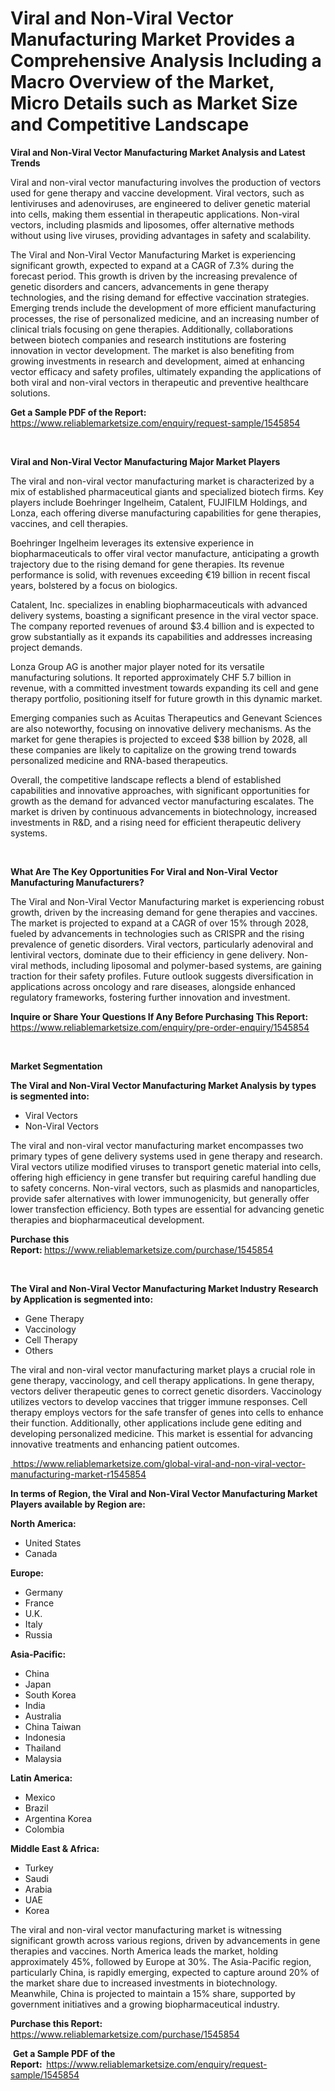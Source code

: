 <p><h1>Viral and Non-Viral Vector Manufacturing Market Provides a Comprehensive Analysis Including a Macro Overview of the Market, Micro Details such as Market Size and Competitive Landscape</h1></p><p><strong>Viral and Non-Viral Vector Manufacturing Market Analysis and Latest Trends</strong></p>
<p><p>Viral and non-viral vector manufacturing involves the production of vectors used for gene therapy and vaccine development. Viral vectors, such as lentiviruses and adenoviruses, are engineered to deliver genetic material into cells, making them essential in therapeutic applications. Non-viral vectors, including plasmids and liposomes, offer alternative methods without using live viruses, providing advantages in safety and scalability.</p><p>The Viral and Non-Viral Vector Manufacturing Market is experiencing significant growth, expected to expand at a CAGR of 7.3% during the forecast period. This growth is driven by the increasing prevalence of genetic disorders and cancers, advancements in gene therapy technologies, and the rising demand for effective vaccination strategies. Emerging trends include the development of more efficient manufacturing processes, the rise of personalized medicine, and an increasing number of clinical trials focusing on gene therapies. Additionally, collaborations between biotech companies and research institutions are fostering innovation in vector development. The market is also benefiting from growing investments in research and development, aimed at enhancing vector efficacy and safety profiles, ultimately expanding the applications of both viral and non-viral vectors in therapeutic and preventive healthcare solutions.</p></p>
<p><strong>Get a Sample PDF of the Report:&nbsp;</strong> <a href="https://www.reliablemarketsize.com/enquiry/request-sample/1545854?utm_campaign=3536&utm_medium=2&utm_source=Github&utm_content=ia&utm_term=13042025&utm_id=viral-and-non-viral-vector-manufacturing">https://www.reliablemarketsize.com/enquiry/request-sample/1545854</a></p>
<p>&nbsp;</p>
<p><strong>Viral and Non-Viral Vector Manufacturing Major Market Players</strong></p>
<p><p>The viral and non-viral vector manufacturing market is characterized by a mix of established pharmaceutical giants and specialized biotech firms. Key players include Boehringer Ingelheim, Catalent, FUJIFILM Holdings, and Lonza, each offering diverse manufacturing capabilities for gene therapies, vaccines, and cell therapies.</p><p>Boehringer Ingelheim leverages its extensive experience in biopharmaceuticals to offer viral vector manufacture, anticipating a growth trajectory due to the rising demand for gene therapies. Its revenue performance is solid, with revenues exceeding €19 billion in recent fiscal years, bolstered by a focus on biologics.</p><p>Catalent, Inc. specializes in enabling biopharmaceuticals with advanced delivery systems, boasting a significant presence in the viral vector space. The company reported revenues of around $3.4 billion and is expected to grow substantially as it expands its capabilities and addresses increasing project demands.</p><p>Lonza Group AG is another major player noted for its versatile manufacturing solutions. It reported approximately CHF 5.7 billion in revenue, with a committed investment towards expanding its cell and gene therapy portfolio, positioning itself for future growth in this dynamic market.</p><p>Emerging companies such as Acuitas Therapeutics and Genevant Sciences are also noteworthy, focusing on innovative delivery mechanisms. As the market for gene therapies is projected to exceed $38 billion by 2028, all these companies are likely to capitalize on the growing trend towards personalized medicine and RNA-based therapeutics.</p><p>Overall, the competitive landscape reflects a blend of established capabilities and innovative approaches, with significant opportunities for growth as the demand for advanced vector manufacturing escalates. The market is driven by continuous advancements in biotechnology, increased investments in R&D, and a rising need for efficient therapeutic delivery systems.</p></p>
<p>&nbsp;</p>
<p><strong>What Are The Key Opportunities For Viral and Non-Viral Vector Manufacturing Manufacturers?</strong></p>
<p><p>The Viral and Non-Viral Vector Manufacturing market is experiencing robust growth, driven by the increasing demand for gene therapies and vaccines. The market is projected to expand at a CAGR of over 15% through 2028, fueled by advancements in technologies such as CRISPR and the rising prevalence of genetic disorders. Viral vectors, particularly adenoviral and lentiviral vectors, dominate due to their efficiency in gene delivery. Non-viral methods, including liposomal and polymer-based systems, are gaining traction for their safety profiles. Future outlook suggests diversification in applications across oncology and rare diseases, alongside enhanced regulatory frameworks, fostering further innovation and investment.</p></p>
<p><strong>Inquire or Share Your Questions If Any Before Purchasing This Report:</strong> <a href="https://www.reliablemarketsize.com/enquiry/pre-order-enquiry/1545854?utm_campaign=3536&utm_medium=2&utm_source=Github&utm_content=ia&utm_term=13042025&utm_id=viral-and-non-viral-vector-manufacturing">https://www.reliablemarketsize.com/enquiry/pre-order-enquiry/1545854</a></p>
<p>&nbsp;</p>
<p><strong>Market Segmentation</strong></p>
<p><strong>The Viral and Non-Viral Vector Manufacturing Market Analysis by types is segmented into:</strong></p>
<p><ul><li>Viral Vectors</li><li>Non-Viral Vectors</li></ul></p>
<p><p>The viral and non-viral vector manufacturing market encompasses two primary types of gene delivery systems used in gene therapy and research. Viral vectors utilize modified viruses to transport genetic material into cells, offering high efficiency in gene transfer but requiring careful handling due to safety concerns. Non-viral vectors, such as plasmids and nanoparticles, provide safer alternatives with lower immunogenicity, but generally offer lower transfection efficiency. Both types are essential for advancing genetic therapies and biopharmaceutical development.</p></p>
<p><strong>Purchase this Report:&nbsp;</strong><a href="https://www.reliablemarketsize.com/purchase/1545854?utm_campaign=3536&utm_medium=2&utm_source=Github&utm_content=ia&utm_term=13042025&utm_id=viral-and-non-viral-vector-manufacturing">https://www.reliablemarketsize.com/purchase/1545854</a></p>
<p>&nbsp;</p>
<p><strong>The Viral and Non-Viral Vector Manufacturing Market Industry Research by Application is segmented into:</strong></p>
<p><ul><li>Gene Therapy</li><li>Vaccinology</li><li>Cell Therapy</li><li>Others</li></ul></p>
<p><p>The viral and non-viral vector manufacturing market plays a crucial role in gene therapy, vaccinology, and cell therapy applications. In gene therapy, vectors deliver therapeutic genes to correct genetic disorders. Vaccinology utilizes vectors to develop vaccines that trigger immune responses. Cell therapy employs vectors for the safe transfer of genes into cells to enhance their function. Additionally, other applications include gene editing and developing personalized medicine. This market is essential for advancing innovative treatments and enhancing patient outcomes.</p></p>
<p><a href="https://www.reliablemarketsize.com/global-viral-and-non-viral-vector-manufacturing-market-r1545854?utm_campaign=3536&utm_medium=2&utm_source=Github&utm_content=ia&utm_term=13042025&utm_id=viral-and-non-viral-vector-manufacturing">&nbsp;https://www.reliablemarketsize.com/global-viral-and-non-viral-vector-manufacturing-market-r1545854</a></p>
<p><strong>In terms of Region, the Viral and Non-Viral Vector Manufacturing Market Players available by Region are:</strong></p>
<p>
    <p> <strong> North America: </strong>
        <ul>
            <li>United States</li>
            <li>Canada</li>
        </ul>
        </p> 
    <p> <strong> Europe: </strong>
        <ul>
            <li>Germany</li>
            <li>France</li>
            <li>U.K.</li>
            <li>Italy</li>
            <li>Russia</li>
        </ul>
        </p> 
    <p> <strong> Asia-Pacific: </strong>
        <ul>
            <li>China</li>
            <li>Japan</li>
            <li>South Korea</li>
            <li>India</li>
            <li>Australia</li>
            <li>China Taiwan</li>
            <li>Indonesia</li>
            <li>Thailand</li>
            <li>Malaysia</li>
        </ul>
        </p> 
    <p> <strong> Latin America: </strong>
        <ul>
            <li>Mexico</li>
            <li>Brazil</li>
            <li>Argentina Korea</li>
            <li>Colombia</li>
        </ul>
        </p> 
    <p> <strong> Middle East & Africa: </strong>
        <ul>
            <li>Turkey</li>
            <li>Saudi</li>
            <li>Arabia</li>
            <li>UAE</li>
            <li>Korea</li>
        </ul>
    </p>
    </p>
<p><p>The viral and non-viral vector manufacturing market is witnessing significant growth across various regions, driven by advancements in gene therapies and vaccines. North America leads the market, holding approximately 45%, followed by Europe at 30%. The Asia-Pacific region, particularly China, is rapidly emerging, expected to capture around 20% of the market share due to increased investments in biotechnology. Meanwhile, China is projected to maintain a 15% share, supported by government initiatives and a growing biopharmaceutical industry.</p></p>
<p><strong>Purchase this Report: </strong><a href="https://www.reliablemarketsize.com/purchase/1545854?utm_campaign=3536&utm_medium=2&utm_source=Github&utm_content=ia&utm_term=13042025&utm_id=viral-and-non-viral-vector-manufacturing">https://www.reliablemarketsize.com/purchase/1545854</a></p>
<p>&nbsp;<strong>Get a Sample PDF of the Report:&nbsp;&nbsp;</strong><a href="https://www.reliablemarketsize.com/enquiry/request-sample/1545854?utm_campaign=3536&utm_medium=2&utm_source=Github&utm_content=ia&utm_term=13042025&utm_id=viral-and-non-viral-vector-manufacturing">https://www.reliablemarketsize.com/enquiry/request-sample/1545854</a></p>
<p><strong></strong></p>
<p><p></p><p></p><p></p></p>